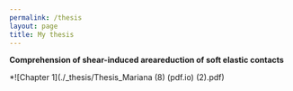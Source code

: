 ```yaml
---
permalink: /thesis
layout: page
title: My thesis
---
```


**Comprehension of shear-induced areareduction of soft elastic contacts**

*![Chapter 1](./_thesis/Thesis_Mariana (8) (pdf.io) (2).pdf)

